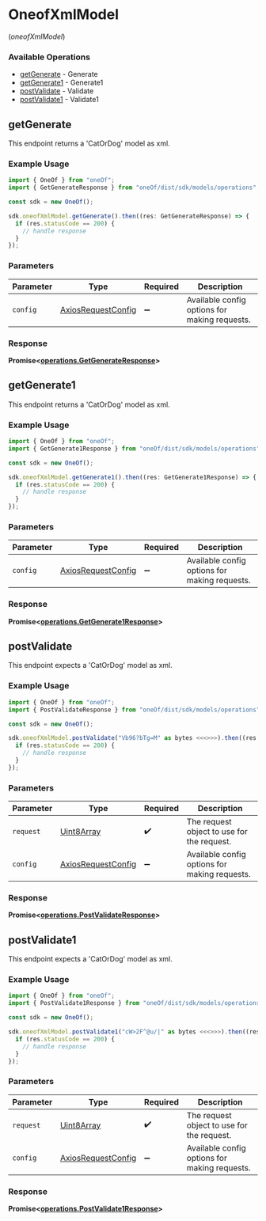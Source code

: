 # OneofXmlModel
(*oneofXmlModel*)

### Available Operations

* [getGenerate](#getgenerate) - Generate
* [getGenerate1](#getgenerate1) - Generate1
* [postValidate](#postvalidate) - Validate
* [postValidate1](#postvalidate1) - Validate1

## getGenerate

This endpoint returns a 'CatOrDog' model as xml.

### Example Usage

```typescript
import { OneOf } from "oneOf";
import { GetGenerateResponse } from "oneOf/dist/sdk/models/operations";

const sdk = new OneOf();

sdk.oneofXmlModel.getGenerate().then((res: GetGenerateResponse) => {
  if (res.statusCode == 200) {
    // handle response
  }
});
```

### Parameters

| Parameter                                                    | Type                                                         | Required                                                     | Description                                                  |
| ------------------------------------------------------------ | ------------------------------------------------------------ | ------------------------------------------------------------ | ------------------------------------------------------------ |
| `config`                                                     | [AxiosRequestConfig](https://axios-http.com/docs/req_config) | :heavy_minus_sign:                                           | Available config options for making requests.                |


### Response

**Promise<[operations.GetGenerateResponse](../../models/operations/getgenerateresponse.md)>**


## getGenerate1

This endpoint returns a 'CatOrDog' model as xml.

### Example Usage

```typescript
import { OneOf } from "oneOf";
import { GetGenerate1Response } from "oneOf/dist/sdk/models/operations";

const sdk = new OneOf();

sdk.oneofXmlModel.getGenerate1().then((res: GetGenerate1Response) => {
  if (res.statusCode == 200) {
    // handle response
  }
});
```

### Parameters

| Parameter                                                    | Type                                                         | Required                                                     | Description                                                  |
| ------------------------------------------------------------ | ------------------------------------------------------------ | ------------------------------------------------------------ | ------------------------------------------------------------ |
| `config`                                                     | [AxiosRequestConfig](https://axios-http.com/docs/req_config) | :heavy_minus_sign:                                           | Available config options for making requests.                |


### Response

**Promise<[operations.GetGenerate1Response](../../models/operations/getgenerate1response.md)>**


## postValidate

This endpoint expects a 'CatOrDog' model as xml.

### Example Usage

```typescript
import { OneOf } from "oneOf";
import { PostValidateResponse } from "oneOf/dist/sdk/models/operations";

const sdk = new OneOf();

sdk.oneofXmlModel.postValidate("Vb96?bTg=M" as bytes <<<>>>).then((res: PostValidateResponse) => {
  if (res.statusCode == 200) {
    // handle response
  }
});
```

### Parameters

| Parameter                                                    | Type                                                         | Required                                                     | Description                                                  |
| ------------------------------------------------------------ | ------------------------------------------------------------ | ------------------------------------------------------------ | ------------------------------------------------------------ |
| `request`                                                    | [Uint8Array](../../models//.md)                              | :heavy_check_mark:                                           | The request object to use for the request.                   |
| `config`                                                     | [AxiosRequestConfig](https://axios-http.com/docs/req_config) | :heavy_minus_sign:                                           | Available config options for making requests.                |


### Response

**Promise<[operations.PostValidateResponse](../../models/operations/postvalidateresponse.md)>**


## postValidate1

This endpoint expects a 'CatOrDog' model as xml.

### Example Usage

```typescript
import { OneOf } from "oneOf";
import { PostValidate1Response } from "oneOf/dist/sdk/models/operations";

const sdk = new OneOf();

sdk.oneofXmlModel.postValidate1("cW>2F^@u/|" as bytes <<<>>>).then((res: PostValidate1Response) => {
  if (res.statusCode == 200) {
    // handle response
  }
});
```

### Parameters

| Parameter                                                    | Type                                                         | Required                                                     | Description                                                  |
| ------------------------------------------------------------ | ------------------------------------------------------------ | ------------------------------------------------------------ | ------------------------------------------------------------ |
| `request`                                                    | [Uint8Array](../../models//.md)                              | :heavy_check_mark:                                           | The request object to use for the request.                   |
| `config`                                                     | [AxiosRequestConfig](https://axios-http.com/docs/req_config) | :heavy_minus_sign:                                           | Available config options for making requests.                |


### Response

**Promise<[operations.PostValidate1Response](../../models/operations/postvalidate1response.md)>**


